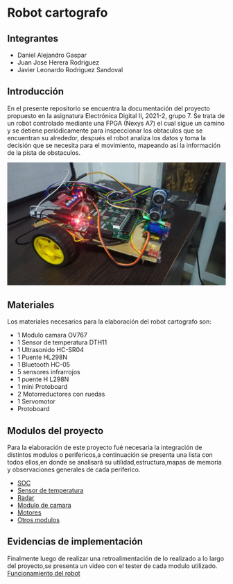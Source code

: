# Robot cartografo
##  Integrantes
* Daniel Alejandro Gaspar
* Juan Jose Herera Rodriguez
* Javier Leonardo Rodriguez Sandoval


##  Introducción

En el presente repositorio se encuentra la documentación del proyecto propuesto en la asignatura Electrónica Digital II, 2021-2, grupo 7. Se trata de un robot controlado mediante una FPGA (Nexys A7) el cual sigue un camino y se detiene periódicamente para inspeccionar los obtaculos que se encuentran su alrededor, después el robot analiza los datos y toma la decisión que se necesita para el movimiento, mapeando así la información de la pista de obstaculos.

![Robot](https://github.com/unal-edigital2-labs/wp08-2021-2-gr07/blob/main/Imagenes%20github/WhatsApp%20Image%202022-01-27%20at%2011.39.49%20AM.jpeg "Robot cartógrafo")

## Materiales 

Los materiales necesarios para la elaboración del robot cartografo  son:
* 1 Modulo camara OV767
* 1 Sensor de temperatura DTH11
* 1 Ultrasonido HC-SR04
* 1 Puente HL298N
* 1 Bluetooth HC-05
* 5 sensores infrarrojos
* 1 puente H L298N
* 1 mini Protoboard
* 2 Motorreductores con ruedas
* 1 Servomotor
* Protoboard


##  Modulos del proyecto

Para la elaboración de este proyecto fué necesaria la integración de distintos modulos o perifericos,a continuación se presenta una lista con todos ellos,en donde se analisará su utilidad,estructura,mapas de memoria y observaciones generales de cada periferico.

* [SOC](https://github.com/unal-edigital2-labs/wp08-2021-2-gr07/blob/main/SOC.md "título del enlace aquí")
* [Sensor de temperatura](https://github.com/unal-edigital2-labs/wp08-2021-2-gr07/blob/main/Sensor%20de%20temperatura.md "título del enlace aquí")
* [Radar](https://github.com/unal-edigital2-labs/wp08-2021-2-gr07/blob/main/Radar.md "título del enlace aquí")
* [Modulo de camara](https://github.com/unal-edigital2-labs/wp08-2021-2-gr07/blob/main/Camara.md "aquí")
* [Motores](https://github.com/unal-edigital2-labs/wp08-2021-2-gr07/blob/main/Ruedas.md "Notores")
* [Otros modulos](https://github.com/unal-edigital2-labs/wp08-2021-2-gr07/blob/main/Otros%20modulos.md "título del enlace aquí")
## Evidencias de implementación
Finalmente luego de realizar una retroalimentación de lo realizado a lo largo del proyecto,se presenta un video con el tester de cada modulo utilizado.
 [Funcionamiento del robot](https://www.youtube.com/watch?v=a3cBYZyUI-o&ab_channel=DanielGaspar "Funcionamiento del robot")
